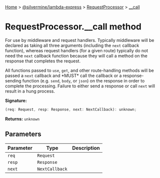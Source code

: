 [Home](./index) &gt; [@silvermine/lambda-express](./lambda-express.md) &gt; [RequestProcessor](./lambda-express.requestprocessor.md) &gt; [\_\_call](./lambda-express.requestprocessor.__call.md)

# RequestProcessor.\_\_call method

For use by middleware and request handlers. Typically middleware will be declared as taking all three arguments (including the `next` callback function), whereas request handlers (for a given route) typically do not need the `next` callback function because they will call a method on the response that completes the request.

All functions passed to `use`<!-- -->, `get`<!-- -->, and other route-handling methods will be passed a `next` callback and \*MUST\* call the callback or a response-sending function (e.g. `send`<!-- -->, `body`<!-- -->, or `json`<!-- -->) on the response in order to complete the processing. Failure to either send a response or call `next` will result in a hung process.

**Signature:**
```javascript
(req: Request, resp: Response, next: NextCallback): unknown;
```
**Returns:** `unknown`

## Parameters

|  Parameter | Type | Description |
|  --- | --- | --- |
|  `req` | `Request` |  |
|  `resp` | `Response` |  |
|  `next` | `NextCallback` |  |

